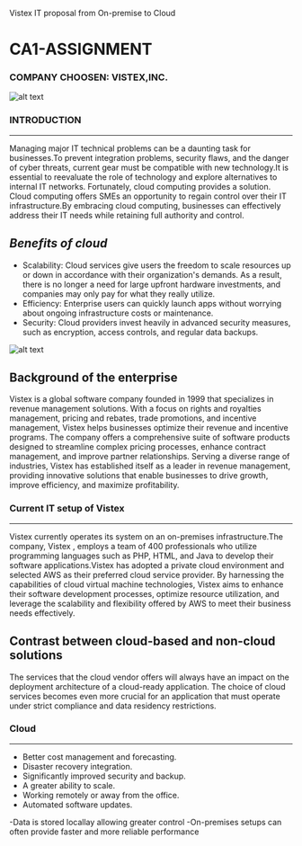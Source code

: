 Vistex IT proposal from On-premise to Cloud 
# CA1-ASSIGNMENT 

### COMPANY CHOOSEN: VISTEX,INC.

![alt text](https://cdn.contactcenterworld.com/images/company/vistex-largex5-logo.png)

### **INTRODUCTION**
________________
 Managing major IT technical problems can be a daunting task for businesses.To prevent integration problems, security flaws, and the danger of cyber threats, current gear must be compatible with new technology.It is essential to reevaluate the role of technology and explore alternatives to internal IT networks. Fortunately, cloud computing provides a solution. Cloud computing offers SMEs an opportunity to regain control over their IT infrastructure.By embracing cloud computing, businesses can effectively address their IT needs while retaining full authority and control.
 
## *Benefits of cloud*

- Scalability: Cloud services give users the freedom to scale resources up or down in accordance with their organization's demands. As a result, there is no longer a need for large upfront hardware investments, and companies may only pay for what they really utilize.
- Efficiency: Enterprise users can quickly launch apps without worrying about ongoing infrastructure costs or maintenance.
- Security: Cloud providers invest heavily in advanced security measures, such as encryption, access controls, and regular data backups.
  
![alt text](https://www.onlinemanipal.com/wp-content/uploads/2022/09/BENEFITS-OF-CLOUD-COMPUTING--1024x889.png)

## **Background of the enterprise**

Vistex is a global software company founded in 1999 that specializes in revenue management solutions. With a focus on rights and royalties management, pricing and rebates, trade promotions, and incentive management, Vistex helps businesses optimize their revenue and incentive programs. The company offers a comprehensive suite of software products designed to streamline complex pricing processes, enhance contract management, and improve partner relationships. Serving a diverse range of industries, Vistex has established itself as a leader in revenue management, providing innovative solutions that enable businesses to drive growth, improve efficiency, and maximize profitability.

### Current IT setup of Vistex
______________________
Vistex currently operates its system on an on-premises infrastructure.The company, Vistex , employs a team of 400 professionals who utilize programming languages such as PHP, HTML, and Java to develop their software applications.Vistex has adopted a private cloud environment and selected AWS as their preferred cloud service provider. By harnessing the capabilities of cloud virtual machine technologies, Vistex aims to enhance their software development processes, optimize resource utilization, and leverage the scalability and flexibility offered by AWS to meet their business needs effectively.

## Contrast between cloud-based and non-cloud solutions 

The services that the cloud vendor offers will always have an impact on the deployment architecture of a cloud-ready application. The choice of cloud services becomes even more crucial for an application that must operate under strict compliance and data residency restrictions.

### Cloud
_________
- Better cost management and forecasting.
- Disaster recovery integration.
- Significantly improved security and backup.
- A greater ability to scale.
- Working remotely or away from the office.
- Automated software updates.

-Data is stored locallay allowing greater control
-On-premises setups can often provide faster and more reliable performance 
